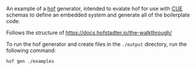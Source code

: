
An example of a [hof](https://github.com/hofstadter-io/hof) generator, intended to evalate hof for use with [CUE](https://cuelang.org/) schemas to define an embedded system and generate all of the boilerplate code. 

Follows the structure of https://docs.hofstadter.io/the-walkthrough/ 

To run the hof generator and create files in the `./output` directory, run the following command: 
```
hof gen ./examples
```

 
